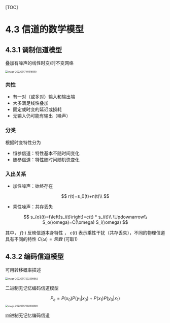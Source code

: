 [TOC]

# 4.3 信道的数学模型

## 4.3.1 调制信道模型

叠加有噪声的线性时变/时不变网络

<img src="https://mypic-1312707183.cos.ap-nanjing.myqcloud.com/image-20220917191916590.png" alt="image-20220917191916590" style="zoom:50%;" />

### 共性

- 有一对（或多对）输入和输出端
- 大多满足线性叠加
- 固定或时变的延迟或损耗
- 无输入仍可能有输出（噪声）

### 分类

根据时变特性分为

- 恒参信道：特性基本不随时间变化
- 随参信道：特性随时间随机快变化

### 入出关系

- 加性噪声：始终存在


$$
r(t)=s_0(t)+n(t)\\
$$



  - 乘性噪声：共存丢失

$$
s_{o}(t)=f\left[s_i(t)\right]=c(t) * s_i(t)\\
\Updownarrow\\
S_o(\omega)=C(\omega) S_i(\omega)
$$

其中， $f(\cdot)$ 反映信道本身特性 ， $c(t)$ 表示乘性干扰（共存丢失），不同的物理信道具有不同的特性 $C(\omega)=常数$ (可取1)

## 4.3.2 编码信道模型

可用转移概率描述

<img src="https://mypic-1312707183.cos.ap-nanjing.myqcloud.com/image-20220917202356682.png" alt="image-20220917202356682" style="zoom:50%;" />

二进制无记忆编码信道模型

$$
P_e=P(x_0)P(y_1|x_0)+P(x_1)P(y_0|x_1)
$$
<img src="https://mypic-1312707183.cos.ap-nanjing.myqcloud.com/image-20220917202830681.png" alt="image-20220917202830681" style="zoom:50%;" />

四进制无记忆编码信道
